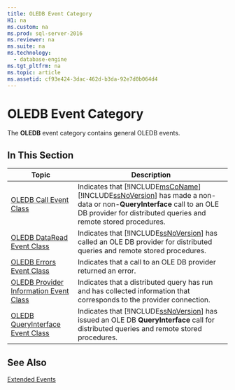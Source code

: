 ```yaml
---
title: OLEDB Event Category
H1: na
ms.custom: na
ms.prod: sql-server-2016
ms.reviewer: na
ms.suite: na
ms.technology: 
  - database-engine
ms.tgt_pltfrm: na
ms.topic: article
ms.assetid: cf93e424-3dac-462d-b3da-92e7d0b064d4
---
```

# OLEDB Event Category
  The **OLEDB** event category contains general OLEDB events.  
  
## In This Section  
  
|Topic|Description|  
|-----------|-----------------|  
|[OLEDB Call Event Class](../../Topics/TopicNameNotContainA/OLEDB-Call-Event-Class.md)|Indicates that [!INCLUDE[msCoName](../../Topics/TopicNameContainA/includes/msCoName_md.md)] [!INCLUDE[ssNoVersion](../../Topics/TopicNameContainA/includes/ssNoVersion_md.md)] has made a non-data or non-**QueryInterface** call to an OLE DB provider for distributed queries and remote stored procedures.|  
|[OLEDB DataRead Event Class](../../Topics/TopicNameNotContainA/OLEDB-DataRead-Event-Class.md)|Indicates that [!INCLUDE[ssNoVersion](../../Topics/TopicNameContainA/includes/ssNoVersion_md.md)] has called an OLE DB provider for distributed queries and remote stored procedures.|  
|[OLEDB Errors Event Class](../../Topics/TopicNameNotContainA/OLEDB-Errors-Event-Class.md)|Indicates that a call to an OLE DB provider returned an error.|  
|[OLEDB Provider Information Event Class](../../Topics/TopicNameNotContainA/OLEDB-Provider-Information-Event-Class.md)|Indicates that a distributed query has run and has collected information that corresponds to the provider connection.|  
|[OLEDB QueryInterface Event Class](../../Topics/TopicNameNotContainA/OLEDB-QueryInterface-Event-Class.md)|Indicates that [!INCLUDE[ssNoVersion](../../Topics/TopicNameContainA/includes/ssNoVersion_md.md)] has issued an OLE DB **QueryInterface** call for distributed queries and remote stored procedures.|  
  
## See Also  
 [Extended Events](../../Topics/TopicNameNotContainA/Extended-Events.md)  
  
  